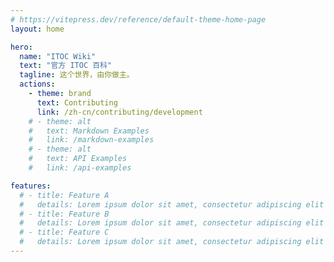 ```yaml
---
# https://vitepress.dev/reference/default-theme-home-page
layout: home

hero:
  name: "ITOC Wiki"
  text: "官方 ITOC 百科"
  tagline: 这个世界，由你做主。
  actions:
    - theme: brand
      text: Contributing
      link: /zh-cn/contributing/development
    # - theme: alt
    #   text: Markdown Examples
    #   link: /markdown-examples
    # - theme: alt
    #   text: API Examples
    #   link: /api-examples

features:
  # - title: Feature A
  #   details: Lorem ipsum dolor sit amet, consectetur adipiscing elit
  # - title: Feature B
  #   details: Lorem ipsum dolor sit amet, consectetur adipiscing elit
  # - title: Feature C
  #   details: Lorem ipsum dolor sit amet, consectetur adipiscing elit
---
```


